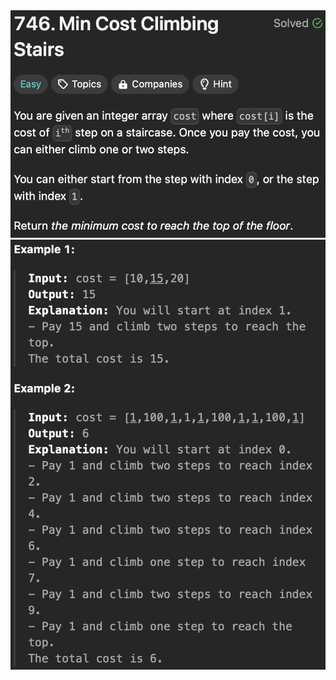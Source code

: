 <img width="565" alt="topic" src="./desc_min_cost_climbing_stairs.png">
<img width="565" alt="topic" src="./example_min_cost_climbing_stairs.png">
